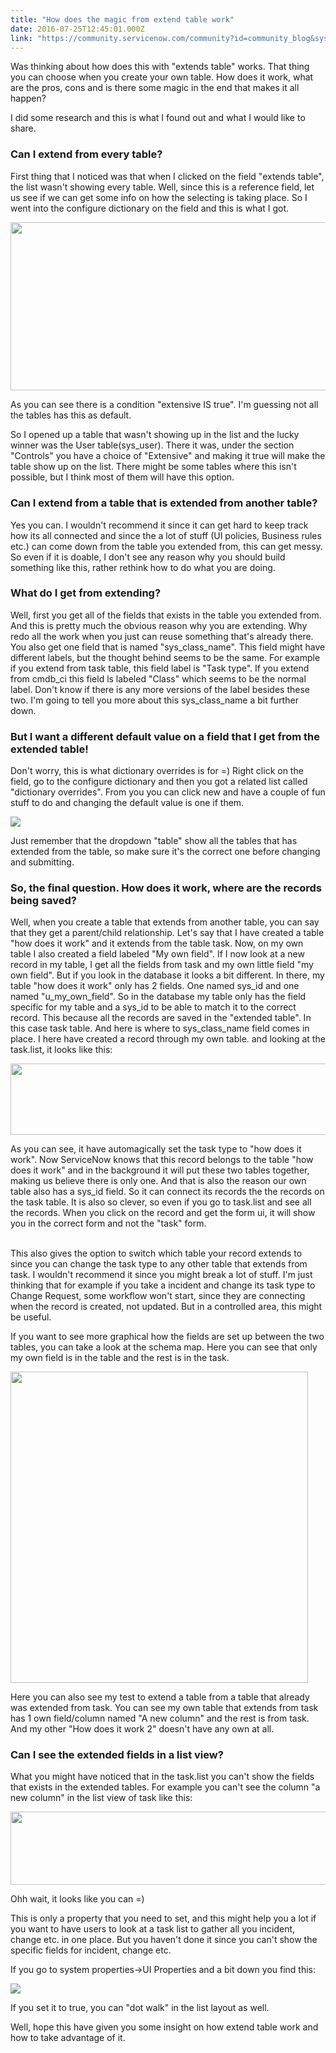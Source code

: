 ```yaml
---
title: "How does the magic from extend table work"
date: 2016-07-25T12:45:01.000Z
link: "https://community.servicenow.com/community?id=community_blog&sys_id=999dea69dbd0dbc01dcaf3231f961961"
---
```

<p>Was thinking about how does this with "extends table" works. That thing you can choose when you create your own table. How does it work, what are the pros, cons and is there some magic in the end that makes it all happen?</p><p></p><p>I did some research and this is what I found out and what I would like to share.</p><p></p><h3><strong>Can I extend from every table?</strong></h3><p>First thing that I noticed was that when I clicked on the field "extends table", the list wasn't showing every table. Well, since this is a reference field, let us see if we can get some info on how the selecting is taking place. So I went into the configure dictionary on the field and this is what I got.</p><p><img   class="image-1 jive-image" height="270" src="19a19986db94d344e9737a9e0f961976.iix" style="width: 534px; height: 269.584px;" width="534"/></p><p></p><p>As you can see there is a condition "extensive IS true". I'm guessing not all the tables has this as default.</p><p>So I opened up a table that wasn't showing up in the list and the lucky winner was the User table(sys_user). There it was, under the section "Controls" you have a choice of "Extensive" and making it true will make the table show up on the list. There might be some tables where this isn't possible, but I think most of them will have this option.</p><p></p><h3><strong>Can I extend from a table that is extended from another table?</strong></h3><p>Yes you can. I wouldn't recommend it since it can get hard to keep track how its all connected and since the a lot of stuff (UI policies, Business rules etc.) can come down from the table you extended from, this can get messy. So even if it is doable, I don't see any reason why you should build something like this, rather rethink how to do what you are doing.</p><p></p><h3><strong>What do I get from extending?</strong></h3><p>Well, first you get all of the fields that exists in the table you extended from. And this is pretty much the obvious reason why you are extending. Why redo all the work when you just can reuse something that's already there. You also get one field that is named "sys_class_name". This field might have different labels, but the thought behind seems to be the same. For example if you extend from task table, this field label is "Task type". If you extend from cmdb_ci this field ls labeled "Class" which seems to be the normal label. Don't know if there is any more versions of the label besides these two. I'm going to tell you more about this sys_class_name a bit further down.</p><p></p><h3><strong>But I want a different default value on a field that I get from the extended table!</strong></h3><p>Don't worry, this is what dictionary overrides is for =) Right click on the field, go to the configure dictionary and then you got a related list called "dictionary overrides". From you you can click new and have a couple of fun stuff to do and changing the default value is one if them.</p><p></p><p><img   class="image-2 jive-image" src="e62f6086db9c57041dcaf3231f9619c2.iix" style="max-width: 1200px; max-height: 900px;"/></p><p></p><p>Just remember that the dropdown "table" show all the tables that has extended from the table, so make sure it's the correct one before changing and submitting.</p><p></p><h3>So, the final question. How does it work, where are the records being saved?</h3><p>Well, when you create a table that extends from another table, you can say that they get a parent/child relationship. Let's say that I have created a table "how does it work" and it extends from the table task. Now, on my own table I also created a field labeled "My own field". If I now look at a new record in my table, I get all the fields from task and my own little field "my own field". But if you look in the database it looks a bit different. In there, my table "how does it work" only has 2 fields. One named sys_id and one named "u_my_own_field". So in the database my table only has the field specific for my table and a sys_id to be able to match it to the correct record. This because all the records are saved in the "extended table". In this case task table. And here is where to sys_class_name field comes in place. I here have created a record through my own table. and looking at the task.list, it looks like this:</p><p></p><p><img   class="image-3 jive-image" height="114" src="e86d8442db101f048c8ef4621f961930.iix" style="height: 114px; width: 785.333px;" width="785"/></p><p>As you can see, it have automagically set the task type to "how does it work". Now ServiceNow knows that this record belongs to the table "how does it work" and in the background it will put these two tables together, making us believe there is only one. And that is also the reason our own table also has a sys_id field. So it can connect its records the the records on the task table. It is also so clever, so even if you go to task.list and see all the records. When you click on the record and get the form ui, it will show you in the correct form and not the "task" form.</p><p><br/>This also gives the option to switch which table your record extends to since you can change the task type to any other table that extends from task. I wouldn't recommend it since you might break a lot of stuff. I'm just thinking that for example if you take a incident and change its task type to Change Request, some workflow won't start, since they are connecting when the record is created, not updated. But in a controlled area, this might be useful.</p><p></p><p>If you want to see more graphical how the fields are set up between the two tables, you can take a look at the schema map. Here you can see that only my own field is in the table and the rest is in the task.</p><p></p><p><img   class="jive-image image-4" height="497" src="ca1d2b75db981fc068c1fb651f9619ec.iix" style="width: 476px; height: 497.497px;" width="476"/></p><p></p><p>Here you can also see my test to extend a table from a table that already was extended from task. You can see my own table that extends from task has 1 own field/column named "A new column" and the rest is from task. And my other "How does it work 2" doesn't have any own at all.</p><p></p><h3>Can I see the extended fields in a list view?</h3><p>What you might have noticed that in the task.list you can't show the fields that exists in the extended tables. For example you can't see the column "a new column" in the list view of task like this:</p><p><img   class="image-6 jive-image" height="117" src="6eaf244edbd857049c9ffb651f961927.iix" style="height: 117px; width: 873.976px;" width="874"/></p><p>Ohh wait, it looks like you can =)</p><p></p><p>This is only a property that you need to set, and this might help you a lot if you want to have users to look at a task list to gather all you incident, change etc. in one place. But you haven't done it since you can't show the specific fields for incident, change etc.</p><p></p><p>If you go to system properties-&gt;UI Properties and a bit down you find this:</p><p></p><p><img   class="image-5 jive-image" src="d9af0d4adb181b04ed6af3231f961989.iix" style="max-width: 1200px; max-height: 900px;"/></p><p>If you set it to true, you can "dot walk" in the list layout as well.</p><p></p><p>Well, hope this have given you some insight on how extend table work and how to take advantage of it.</p>